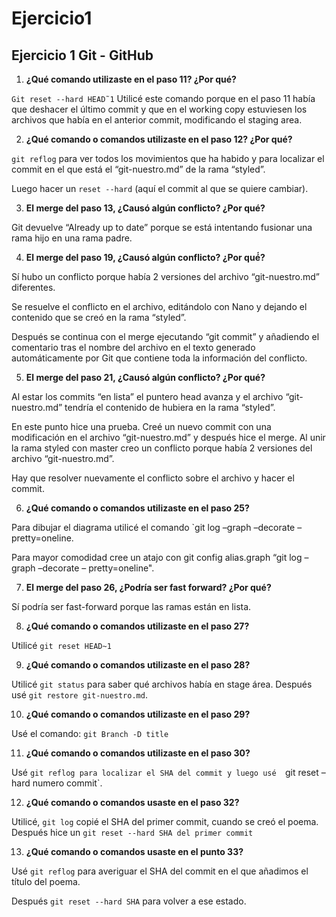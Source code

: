 # Ejercicio1

Ejercicio 1 Git - GitHub
---

1. **¿Qué comando utilizaste en el paso 11? ¿Por qué?**
 
`Git reset --hard HEAD˜1`
Utilicé este comando porque en el paso 11 había que deshacer el último commit y que 
en el working copy estuviesen los archivos que había en el anterior commit, 
modificando el staging area.


2. **¿Qué comando o comandos utilizaste en el paso 12? ¿Por qué?**

`git reflog` para ver todos los movimientos que ha habido y para localizar el commit 
en el que está el “git-nuestro.md” de la rama “styled”.

Luego hacer un `reset --hard` (aquí el commit al que se quiere cambiar).


3. **El merge del paso 13, ¿Causó algún conflicto? ¿Por qué?**

Git devuelve “Already up to date” porque se está intentando fusionar una rama hijo 
en una rama padre.


4. **El merge del paso 19, ¿Causó algún conflicto? ¿Por qué́?**

Sí hubo un conflicto porque había 2 versiones del archivo “git-nuestro.md” 
diferentes.

Se resuelve el conflicto en el archivo, editándolo con Nano y dejando el contenido 
que se creó en la rama “styled”.

Después se continua con el merge ejecutando “git commit” y añadiendo el comentario 
tras el nombre del archivo en el texto generado automáticamente por Git que contiene 
toda la información del conflicto.


5. **El merge del paso 21, ¿Causó algún conflicto? ¿Por qué?**

Al estar los commits “en lista” el puntero head avanza y el archivo “git-nuestro.md” 
tendría el contenido de hubiera en la rama “styled”.

En este punto hice una prueba. Creé un nuevo commit con una modificación en el 
archivo “git-nuestro.md” y después hice el merge.
Al unir la rama styled con master creo un conflicto porque había 2 versiones del 
archivo “git-nuestro.md”.

Hay que resolver nuevamente el conflicto sobre el archivo y hacer el commit.


6. **¿Qué comando o comandos utilizaste en el paso 25?**

Para dibujar el diagrama utilicé el comando `git log –graph –decorate – 
pretty=oneline.

Para mayor comodidad cree un atajo con git config alias.graph “git log –graph 
–decorate – pretty=oneline".


7. **El merge del paso 26, ¿Podría ser fast forward? ¿Por qué?**

Sí podría ser fast-forward porque las ramas están en lista.


8. **¿Qué comando o comandos utilizaste en el paso 27?**

Utilicé `git reset HEAD~1`


9. **¿Qué comando o comandos utilizaste en el paso 28?**

Utilicé `git status` para saber qué archivos había en stage área.
Después usé `git restore git-nuestro.md`.


10. **¿Qué comando o comandos utilizaste en el paso 29?**

Usé el comando: `git Branch -D title`


11. **¿Qué comando o comandos utilizaste en el paso 30?**

Usé `git reflog para localizar el SHA del commit y luego usé  `git reset –hard 
numero commit`.


12. **¿Qué comando o comandos usaste en el paso 32?**

Utilicé, `git log` copié el SHA del primer commit, cuando se creó el poema.
Después hice un `git reset --hard SHA del primer commit`


13. **¿Qué comando o comandos usaste en el punto 33?**

Usé `git reflog` para averiguar el SHA del commit en el que añadimos el título del 
poema.

Después `git reset --hard SHA` para volver a ese estado.
